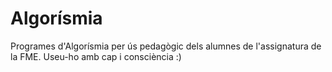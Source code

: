 # Algorísmia
Programes d'Algorísmia per ús pedagògic dels alumnes de l'assignatura de la FME.
Useu-ho amb cap i consciència :)
